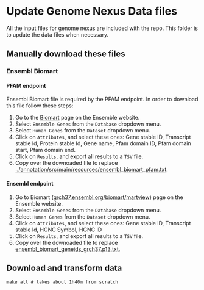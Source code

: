 # Update Genome Nexus Data files
All the input files for genome nexus are included with the repo. This folder
is to update the data files when necessary.

## Manually download these files

### Ensembl Biomart

#### PFAM endpoint

Ensembl Biomart file is required by the PFAM endpoint. In order to download this file
follow these steps:

1. Go to the [Biomart](www.ensembl.org/biomart/martview) page on the Ensemble website.
2. Select `Ensemble Genes` from the `Database` dropdown menu.
3. Select `Human Genes` from the `Dataset` dropdown menu.
4. Click on `Attributes`, and select these ones:
Gene stable ID, Transcript stable Id, Protein stable Id, Gene name, Pfam domain ID, Pfam domain start, Pfam domain end.
5. Click on `Results`, and export all results to a `TSV` file.
6. Copy over the downoaded file to replace [../annotation/src/main/resources/ensembl_biomart_pfam.txt](../annotation/src/main/resources/ensembl_biomart_pfam.txt).

#### Ensembl endpoint 
1. Go to Biomart ([grch37.ensembl.org/biomart/martview](grch37.ensembl.org/biomart/martview)) page on the Ensemble website.
2. Select `Ensemble Genes` from the `Database` dropdown menu.
3. Select `Human Genes` from the `Dataset` dropdown menu.
4. Click on `Attributes`, and select these ones:
Gene stable ID, Transcript stable Id, HGNC Symbol, HGNC ID
5. Click on `Results`, and export all results to a `TSV` file.
6. Copy over the downoaded file to replace [ensembl_biomart_geneids_grch37.p13.txt](ensembl_biomart_geneids_grch37.p13.is_canonical.txt).

## Download and transform data
```
make all # takes about 1h40m from scratch
```
